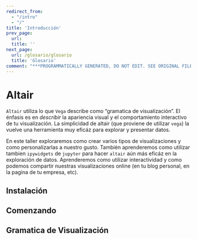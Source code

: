 ```yaml
---
redirect_from:
  - "/intro"
  - "/"
title: 'Introducción'
prev_page:
  url: 
  title: ''
next_page:
  url: /glosario/glosario
  title: 'Glosario'
comment: "***PROGRAMMATICALLY GENERATED, DO NOT EDIT. SEE ORIGINAL FILES IN /content***"
---
```

# Altair

`Altair` utiliza lo que `Vega` describe como “gramatica de visualización”. El énfasis es en _describir_ la apariencia visual y el comportamiento interactivo de tu visualización. La simplicidad de altair (que proviene de utilizar `vega`) la vuelve una herramienta muy eficáz para explorar y presentar datos.

En este taller exploraremos como crear varios tipos de visualizaciones y como personalizarlas a nuestro gusto. También aprenderemos como utilizar tambien `ipywidgets` de `jupyter` para hacer `altair` aún más eficáz en la exploración de datos. Aprenderemos como utilizar interactividad y como podemos compartir nuestras visualizaciones online (en tu blog personal, en la pagina de tu empresa, etc).


## Instalación

## Comenzando

## Gramatica de Visualización


